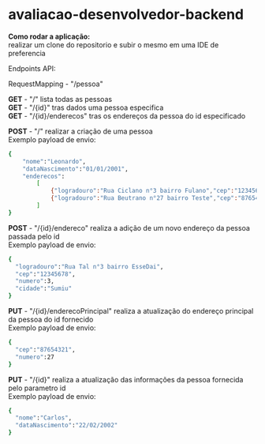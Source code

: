 # avaliacao-desenvolvedor-backend

**Como rodar a aplicação:**</br>
realizar um clone do repositorio e subir o mesmo em uma IDE de preferencia


Endpoints API:

RequestMapping - "/pessoa"

**GET** - "/" lista todas as pessoas </br>
**GET** - "/{id}" tras dados uma pessoa especifica</br>
**GET** - "/{id}/enderecos" tras os endereços da pessoa do id especificado</br>

**POST** - "/" realizar a criação de uma pessoa</br>
Exemplo payload de envio:
```bash
{
    "nome":"Leonardo",
    "dataNascimento":"01/01/2001",
    "enderecos":
        [
            {"logradouro":"Rua Ciclano n°3 bairro Fulano","cep":"12345678","numero":3,"cidade":"Teste1"},
            {"logradouro":"Rua Beutrano n°27 bairro Teste","cep":"87654321","numero":27,"cidade":"Teste2"}
        ]
} 
```

**POST** - "/{id}/endereco" realiza a adição de um novo endereço da pessoa passada pelo id</br>
Exemplo payload de envio:&nbsp;
```bash
{
  "logradouro":"Rua Tal n°3 bairro EsseDai",
  "cep":"12345678",
  "numero":3,
  "cidade":"Sumiu"
}
```
**PUT** - "/{id}/enderecoPrincipal" realiza a atualização do endereço principal da pessoa do id fornecido</br>
Exemplo payload de envio:&nbsp;
```bash
{
  "cep":"87654321",
  "numero":27
}
```
**PUT** - "/{id}" realiza a atualização das informações da pessoa fornecida pelo parametro id</br>
Exemplo payload de envio:&nbsp;
```bash
{
  "nome":"Carlos",
  "dataNascimento":"22/02/2002"
}
```


